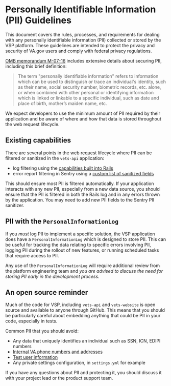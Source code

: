 # Personally Identifiable Information \(PII\) Guidelines

This document covers the rules, processes, and requirements for dealing with any personally identifiable information \(PII\) collected or stored by the VSP platform. These guidelines are intended to protect the privacy and security of VA.gov users and comply with federal privacy regulations.

[OMB memorandum M-07-16](https://www.whitehouse.gov/sites/whitehouse.gov/files/omb/memoranda/2007/m07-16.pdf) includes extensive details about securing PII, including this brief definition:

> The term "personally identifiable information" refers to information which can be used to distinguish or trace an individual's identity, such as their name, social security number, biometric records, etc. alone, or when combined with other personal or identifying information which is linked or linkable to a specific individual, such as date and place of birth, mother’s maiden name, etc.

We expect developers to use the minimum amount of PII required by their application and be aware of where and how that data is stored throughout the web request lifecycle.

## Existing capabilities

There are several points in the web request lifecycle where PII can be filtered or sanitized in the `vets-api` application:

* log filtering using the [capabilities built into Rails](https://guides.rubyonrails.org/action_controller_overview.html#log-filtering)
* error report filtering in Sentry using a [custom list of sanitized fields](https://github.com/department-of-veterans-affairs/vets-api/blob/master/lib/sentry/processor/pii_sanitizer.rb)

This should ensure most PII is filtered automatically. If your application interacts with any new PII, especially from a new data source, you should ensure that the PII is filtered in both the Rails log and in any errors thrown by the application. You may need to add new PII fields to the Sentry PII sanitizer.

## PII with the `PersonalInformationLog`

If you _must_ log PII to implement a specific solution, the VSP application does have a `PersonalInformationLog` which is designed to store PII. This can be useful for tracking the data relating to specific errors involving PII, logging PII during the rollout of new features, or running scheduled tasks that require access to PII.

Any use of the `PersonalInformationLog` will require additional review from the platform engineering team and _you are advised to discuss the need for storing PII early in the development process_.

## An open source reminder

Much of the code for VSP, including `vets-api` and `vets-website` is open source and available to anyone through GitHub. This means that you should be particularly careful about embedding anything that could be PII in your code, especially in tests.

Common PII that you should avoid:

* Any data that uniquely identifies an individual such as SSN, ICN, EDIPI numbers
* [Internal VA phone numbers and addresses](https://github.com/department-of-veterans-affairs/va.gov-team/blob/master/platform/working-with-vsp/policies-work-norms/sensitive-guidance.md#internal-phone-numbers--email-addresses)
* [Test user information](https://github.com/department-of-veterans-affairs/va.gov-team/blob/master/platform/working-with-vsp/policies-work-norms/sensitive-guidance.md#test-user-information--credentials-for-lower-environments)
* Any private settings configuration, in `settings.yml` for example

If you have any questions about PII and protecting it, you should discuss it with your project lead or the product support team.


